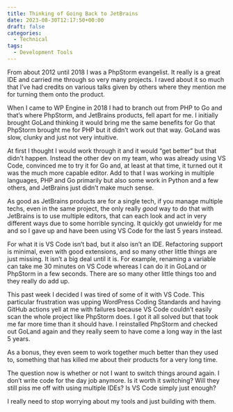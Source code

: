 ```yaml
---
title: Thinking of Going Back to JetBrains
date: 2023-08-30T12:17:50+00:00
draft: false
categories:
  - Technical
tags:
  - Development Tools
---
```


From about 2012 until 2018 I was a PhpStorm evangelist. It really is a great IDE and carried me through so very many projects. I raved about it so much that I’ve had credits on various talks given by others where they mention me for turning them onto the product.

When I came to WP Engine in 2018 I had to branch out from PHP to Go and that’s where PhpStorm, and JetBrains products, fell apart for me. I initially brought GoLand thinking it would bring me the same benefits for Go that PhpStorm brought me for PHP but it didn’t work out that way. GoLand was slow, clunky and just not very intuitive.

At first I thought I would work through it and it would “get better” but that didn’t happen. Instead the other dev on my team, who was already using VS Code, convinced me to try it for Go and, at least at that time, it turned out it was the much more capable editor. Add to that I was working in multiple languages, PHP and Go primarily but also some work in Python and a few others, and JetBrains just didn’t make much sense.

As good as JetBrains products are for a single tech, if you manage multiple techs, even in the same project, the only really _good_ way to do that with JetBrains is to use multiple editors, that can each look and act in very different ways due to some horrible syncing. It quickly got unwieldy for me and so I gave up and have been using VS Code for the last 5 years instead.

For what it is VS Code isn’t bad, but it also isn’t an IDE. Refactoring support is minimal, even with good extensions, and so many other little things are just missing. It isn’t a big deal until it is. For example, renaming a variable can take me 30 minutes on VS Code whereas I can do it in GoLand or PhpStorm in a few seconds. There are so many other little things too and they really do add up.

This past week I decided I was tired of some of it with VS Code. This particular frustration was upping WordPress Coding Standards and having GitHub actions yell at me with failures because VS Code couldn’t easily scan the whole project like PhpStorm does. I got it all solved but that took me far more time than it should have. I reinstalled PhpStorm and checked out GoLand again and they really seem to have come a long way in the last 5 years.

As a bonus, they even seem to work together much better than they used to, something that has killed me about their products for a very long time.

The question now is whether or not I want to switch things around again. I don’t write code for the day job anymore. Is it worth it switching? Will they still piss me off with using multiple IDEs? Is VS Code simply just enough?

I really need to stop worrying about my tools and just building with them.